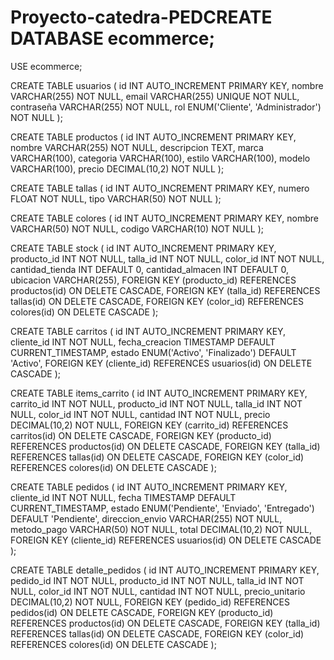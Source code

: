 # Proyecto-catedra-PEDCREATE DATABASE ecommerce;
USE ecommerce;

CREATE TABLE usuarios (
    id INT AUTO_INCREMENT PRIMARY KEY,
    nombre VARCHAR(255) NOT NULL,
    email VARCHAR(255) UNIQUE NOT NULL,
    contraseña VARCHAR(255) NOT NULL,
    rol ENUM('Cliente', 'Administrador') NOT NULL
);

CREATE TABLE productos (
    id INT AUTO_INCREMENT PRIMARY KEY,
    nombre VARCHAR(255) NOT NULL,
    descripcion TEXT,
    marca VARCHAR(100),
    categoria VARCHAR(100),
    estilo VARCHAR(100),
    modelo VARCHAR(100),
    precio DECIMAL(10,2) NOT NULL
);

CREATE TABLE tallas (
    id INT AUTO_INCREMENT PRIMARY KEY,
    numero FLOAT NOT NULL,
    tipo VARCHAR(50) NOT NULL
);

CREATE TABLE colores (
    id INT AUTO_INCREMENT PRIMARY KEY,
    nombre VARCHAR(50) NOT NULL,
    codigo VARCHAR(10) NOT NULL
);

CREATE TABLE stock (
    id INT AUTO_INCREMENT PRIMARY KEY,
    producto_id INT NOT NULL,
    talla_id INT NOT NULL,
    color_id INT NOT NULL,
    cantidad_tienda INT DEFAULT 0,
    cantidad_almacen INT DEFAULT 0,
    ubicacion VARCHAR(255),
    FOREIGN KEY (producto_id) REFERENCES productos(id) ON DELETE CASCADE,
    FOREIGN KEY (talla_id) REFERENCES tallas(id) ON DELETE CASCADE,
    FOREIGN KEY (color_id) REFERENCES colores(id) ON DELETE CASCADE
);

CREATE TABLE carritos (
    id INT AUTO_INCREMENT PRIMARY KEY,
    cliente_id INT NOT NULL,
    fecha_creacion TIMESTAMP DEFAULT CURRENT_TIMESTAMP,
    estado ENUM('Activo', 'Finalizado') DEFAULT 'Activo',
    FOREIGN KEY (cliente_id) REFERENCES usuarios(id) ON DELETE CASCADE
);

CREATE TABLE items_carrito (
    id INT AUTO_INCREMENT PRIMARY KEY,
    carrito_id INT NOT NULL,
    producto_id INT NOT NULL,
    talla_id INT NOT NULL,
    color_id INT NOT NULL,
    cantidad INT NOT NULL,
    precio DECIMAL(10,2) NOT NULL,
    FOREIGN KEY (carrito_id) REFERENCES carritos(id) ON DELETE CASCADE,
    FOREIGN KEY (producto_id) REFERENCES productos(id) ON DELETE CASCADE,
    FOREIGN KEY (talla_id) REFERENCES tallas(id) ON DELETE CASCADE,
    FOREIGN KEY (color_id) REFERENCES colores(id) ON DELETE CASCADE
);

CREATE TABLE pedidos (
    id INT AUTO_INCREMENT PRIMARY KEY,
    cliente_id INT NOT NULL,
    fecha TIMESTAMP DEFAULT CURRENT_TIMESTAMP,
    estado ENUM('Pendiente', 'Enviado', 'Entregado') DEFAULT 'Pendiente',
    direccion_envio VARCHAR(255) NOT NULL,
    metodo_pago VARCHAR(50) NOT NULL,
    total DECIMAL(10,2) NOT NULL,
    FOREIGN KEY (cliente_id) REFERENCES usuarios(id) ON DELETE CASCADE
);

CREATE TABLE detalle_pedidos (
    id INT AUTO_INCREMENT PRIMARY KEY,
    pedido_id INT NOT NULL,
    producto_id INT NOT NULL,
    talla_id INT NOT NULL,
    color_id INT NOT NULL,
    cantidad INT NOT NULL,
    precio_unitario DECIMAL(10,2) NOT NULL,
    FOREIGN KEY (pedido_id) REFERENCES pedidos(id) ON DELETE CASCADE,
    FOREIGN KEY (producto_id) REFERENCES productos(id) ON DELETE CASCADE,
    FOREIGN KEY (talla_id) REFERENCES tallas(id) ON DELETE CASCADE,
    FOREIGN KEY (color_id) REFERENCES colores(id) ON DELETE CASCADE
);
